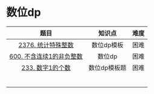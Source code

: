 # 数位dp

|                             题目                             |    知识点    | 难度 |
| :----------------------------------------------------------: | :----------: | :--: |
| [2376. 统计特殊整数](https://leetcode.cn/problems/count-special-integers/) |  数位dp模板  | 困难 |
| [600. 不含连续1的非负整数](https://leetcode.cn/problems/non-negative-integers-without-consecutive-ones/solution/shu-wei-dp-by-man-qian-shu-xiao-ming-felv/) |    数位dp    | 困难 |
|                     [233. 数字1的个数]()                     | 数位dp模板题 | 困难 |
|                                                              |              |      |
|                                                              |              |      |
|                                                              |              |      |
|                                                              |              |      |
|                                                              |              |      |
|                                                              |              |      |